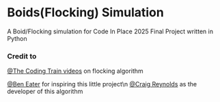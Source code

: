 # Boids(Flocking) Simulation
A Boid/Flocking simulation for Code In Place 2025 Final Project written in Python 

### Credit to
[@The Coding Train videos](https://www.youtube.com/watch?v=mhjuuHl6qHM&t=127s) on flocking algorithm

[@Ben Eater](https://eater.net/boids) for inspiring this little project\n
[@Craig Reynolds](https://dl.acm.org/doi/10.1145/37401.37406) as the developer of this algorithm
